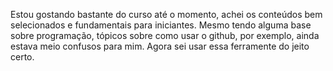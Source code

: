 Estou gostando bastante do curso até o momento, achei os conteúdos bem selecionados e fundamentais para iniciantes. Mesmo tendo alguma base sobre programação, tópicos sobre como usar o github, por exemplo, ainda estava meio confusos para mim. Agora sei usar essa ferramente do jeito certo.
